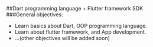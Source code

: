 ##Dart programming language + Flutter framework SDK  
###General objectives:  
- Learn basics about Dart, OOP programming language.
- Learn about flutter framework, and App development.
- ...(other objectives will be added soon)